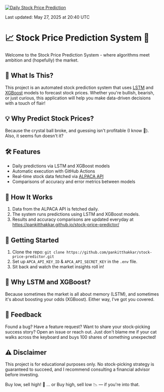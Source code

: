[![Daily Stock Price Prediction](https://github.com/pankitthakkar/stock-price-predictor/actions/workflows/main.yml/badge.svg)](https://github.com/pankitthakkar/stock-price-predictor/actions/workflows/main.yml)

Last updated: <!-- LATEST_RUN_DATE -->May 27, 2025 at 20:40 UTC

# 📈 Stock Price Prediction System 🚀
Welcome to the Stock Price Prediction System - where algorithms meet ambition and (hopefully) the market.

## 🧐 What Is This?
This project is an automated stock prediction system that uses [LSTM](https://docs.pytorch.org/docs/stable/generated/torch.nn.LSTM.html) and [XGBoost](https://xgboost.readthedocs.io/en/release_3.0.0/) models to forecast stock prices. Whether you're bullish, bearish, or just curious, this application will help you make data-driven decisions with a touch of flair!

## 💡 Why Predict Stock Prices?
Because the crystal ball broke, and guessing isn't profitable (I know 🥲). Also, it seems fun doesn't it?

## 🛠️ Features
- Daily predictions via LSTM and XGBoost models
- Automatic execution with GitHub Actions
- Real-time stock data fetched via [ALPACA API](https://docs.alpaca.markets/docs/getting-started-with-alpaca-market-data)
- Comparisons of accuracy and error metrics between models

## 📅 How It Works
1. Data from the ALPACA API is fetched daily.
2. The system runs predictions using LSTM and XGBoost models.
3. Results and accuracy comparisons are updated everyday at https://pankitthakkar.github.io/stock-price-predictor/

## 🚀 Getting Started
1. Clone the repo: `git clone https://github.com/pankitthakkar/stock-price-predictor.git`
2. Set up `APCA_API_KEY_ID` & `APCA_API_SECRET_KEY` in the `.env` file.
3. Sit back and watch the market insights roll in!

## 🤔 Why LSTM and XGBoost?
Because sometimes the market is all about memory (LSTM), and sometimes it's about boosting your odds (XGBoost). Either way, I’ve got you covered.

## 💬 Feedback
Found a bug? Have a feature request? Want to share your stock-picking success story? Open an issue or reach out. Just don't blame me if your cat walks across the keyboard and buys 100 shares of something unexpected!

## ⚠️ Disclaimer
This project is for educational purposes only. No stock-picking strategy is guaranteed to succeed, and I recommend consulting a financial advisor before investing.

Buy low, sell high! 🚀
... or Buy high, sell low 📉 — if you're into that.